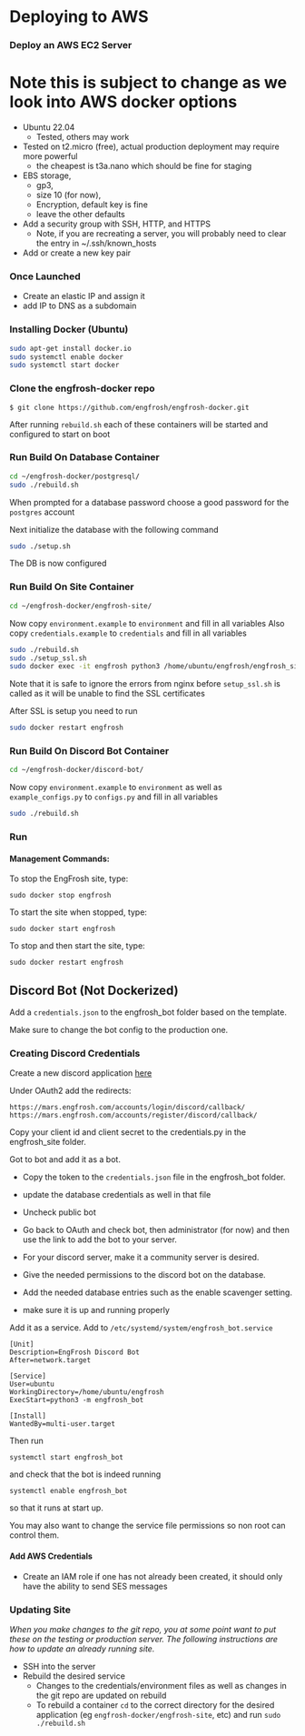 # Deploying to AWS

### Deploy an AWS EC2 Server

# Note this is subject to change as we look into AWS docker options

- Ubuntu 22.04
    - Tested, others may work
- Tested on t2.micro (free), actual production deployment may require more powerful
    - the cheapest is t3a.nano which should be fine for staging
- EBS storage,
    - gp3,
    - size 10 (for now),
    - Encryption, default key is fine
    - leave the other defaults
- Add a security group with SSH, HTTP, and HTTPS
    - Note, if you are recreating a server, you will probably need to clear the entry in ~/.ssh/known_hosts
- Add or create a new key pair


### Once Launched
- Create an elastic IP and assign it
- add IP to DNS as a subdomain


### Installing Docker (Ubuntu)

```sh
sudo apt-get install docker.io
sudo systemctl enable docker
sudo systemctl start docker
```

### Clone the engfrosh-docker repo

```
$ git clone https://github.com/engfrosh/engfrosh-docker.git
```

After running `rebuild.sh` each of these containers will be started and configured to start on boot

### Run Build On Database Container

```sh
cd ~/engfrosh-docker/postgresql/
sudo ./rebuild.sh
```

When prompted for a database password choose a good password for the `postgres` account

Next initialize the database with the following command

```sh
sudo ./setup.sh
```

The DB is now configured

### Run Build On Site Container

```sh
cd ~/engfrosh-docker/engfrosh-site/
```

Now copy `environment.example` to `environment` and fill in all variables
Also copy `credentials.example` to `credentials` and fill in all variables

```sh
sudo ./rebuild.sh
sudo ./setup_ssl.sh
sudo docker exec -it engfrosh python3 /home/ubuntu/engfrosh/engfrosh_site/manage.py createsuperuser
```

Note that it is safe to ignore the errors from nginx before `setup_ssl.sh` is called as it will be unable to find the SSL certificates

After SSL is setup you need to run

```sh
sudo docker restart engfrosh
```

### Run Build On Discord Bot Container

```sh
cd ~/engfrosh-docker/discord-bot/
```

Now copy `environment.example` to `environment` as well as `example_configs.py` to `configs.py` and fill in all variables

```sh
sudo ./rebuild.sh
```

### Run 

#### Management Commands:

To stop the EngFrosh site, type:

```
sudo docker stop engfrosh
```
To start the site when stopped, type:
```
sudo docker start engfrosh
```
To stop and then start the site, type:
```
sudo docker restart engfrosh
```

## Discord Bot (Not Dockerized)
Add a `credentials.json` to the engfrosh_bot folder based on the template.

Make sure to change the bot config to the production one.

### Creating Discord Credentials

Create a new discord application [here](https://discord.com/developers/applications)

Under OAuth2 add the redirects:
```
https://mars.engfrosh.com/accounts/login/discord/callback/
https://mars.engfrosh.com/accounts/register/discord/callback/
```
<!-- For development user the callbacks:
```
http://localhost:8000/accounts/register/discord/callback/
http://localhost:8000/accounts/login/discord/callback/
```
 -->

Copy your client id and client secret to the credentials.py in the engfrosh_site folder.

Got to bot and add it as a bot.
- Copy the token to the `credentials.json` file in the engfrosh_bot folder.
- update the database credentials as well in that file
- Uncheck public bot

- Go back to OAuth and check bot, then administrator (for now) and then use the link to add the bot to your server.

- For your discord server, make it a community server is desired.


- Give the needed permissions to the discord bot on the database.
- Add the needed database entries such as the enable scavenger setting.

- make sure it is up and running properly

Add it as a service.
Add to `/etc/systemd/system/engfrosh_bot.service`
```
[Unit]
Description=EngFrosh Discord Bot
After=network.target

[Service]
User=ubuntu
WorkingDirectory=/home/ubuntu/engfrosh
ExecStart=python3 -m engfrosh_bot

[Install]
WantedBy=multi-user.target
```

Then run
```
systemctl start engfrosh_bot
```
and check that the bot is indeed running
```
systemctl enable engfrosh_bot
```
so that it runs at start up.

You may also want to change the service file permissions so non root can control them.

#### Add AWS Credentials

- Create an IAM role if one has not already been created, it should only have the ability to send SES messages

### Updating Site

_When you make changes to the git repo, you at some point want to put these on the testing
or production server. The following instructions are how to update an already running site._

- SSH into the server
- Rebuild the desired service
    - Changes to the credentials/environment files as well as changes in the git repo are updated on rebuild
    - To rebuild a container `cd` to the correct directory for the desired application (eg `engfrosh-docker/engfrosh-site`, etc) and run `sudo ./rebuild.sh`
